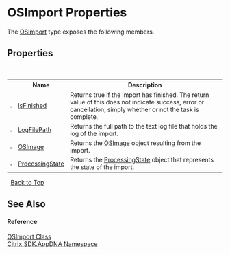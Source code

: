 # OSImport Properties
 

The <a href="1886c956-303e-1e27-dff7-d74644248743">OSImport</a> type exposes the following members.


## Properties
&nbsp;<table><tr><th></th><th>Name</th><th>Description</th></tr><tr><td>![Public property](media/pubproperty.gif "Public property")</td><td><a href="08f2e9d4-6b4a-97bc-07b1-285b692d55d9">IsFinished</a></td><td>
Returns true if the import has finished. The return value of this does not indicate success, error or cancellation, simply whether or not the task is complete.</td></tr><tr><td>![Public property](media/pubproperty.gif "Public property")</td><td><a href="df5ebf0b-f936-2e9f-4043-be9a4243206d">LogFilePath</a></td><td>
Returns the full path to the text log file that holds the log of the import.</td></tr><tr><td>![Public property](media/pubproperty.gif "Public property")</td><td><a href="3b9c2e50-d657-be5a-335c-bb43b9f5377a">OSImage</a></td><td>
Returns the <a href="3b9c2e50-d657-be5a-335c-bb43b9f5377a">OSImage</a> object resulting from the import.</td></tr><tr><td>![Public property](media/pubproperty.gif "Public property")</td><td><a href="b6cce45d-4961-166e-4755-2bca5951a454">ProcessingState</a></td><td>
Returns the <a href="b6cce45d-4961-166e-4755-2bca5951a454">ProcessingState</a> object that represents the state of the import.</td></tr></table>&nbsp;
<a href="#osimport-properties">Back to Top</a>

## See Also


#### Reference
<a href="1886c956-303e-1e27-dff7-d74644248743">OSImport Class</a><br /><a href="fe2d265b-410b-8b11-1eb4-a790e0b062bf">Citrix.SDK.AppDNA Namespace</a><br />